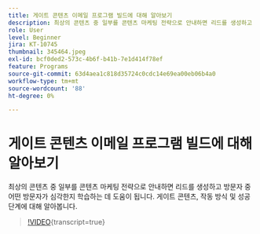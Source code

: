 ```yaml
---
title: 게이트 콘텐츠 이메일 프로그램 빌드에 대해 알아보기
description: 최상의 콘텐츠 중 일부를 콘텐츠 마케팅 전략으로 안내하면 리드를 생성하고 방문자 중 어떤 방문자가 심각한지 학습하는 데 도움이 됩니다. 게이트에 대해 알아보기... (설명은 60~160자 사이여야 함)
role: User
level: Beginner
jira: KT-10745
thumbnail: 345464.jpeg
exl-id: bcf0ded2-573c-4b6f-b41b-7e1d414f78ef
feature: Programs
source-git-commit: 63d4aea1c818d35724c0cdc14e69ea00eb06b4a0
workflow-type: tm+mt
source-wordcount: '88'
ht-degree: 0%

---
```


# 게이트 콘텐츠 이메일 프로그램 빌드에 대해 알아보기

최상의 콘텐츠 중 일부를 콘텐츠 마케팅 전략으로 안내하면 리드를 생성하고 방문자 중 어떤 방문자가 심각한지 학습하는 데 도움이 됩니다. 게이트 콘텐츠, 작동 방식 및 성공 단계에 대해 알아봅니다.

>[!VIDEO](https://video.tv.adobe.com/v/345464/?quality=12&learn=on){transcript=true}
